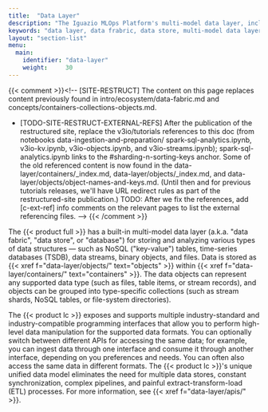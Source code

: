 ```yaml
---
title:  "Data Layer"
description: "The Iguazio MLOps Platform's multi-model data layer, including NoSQL (KV), TSDB, streams, and data objects."
keywords: "data layer, data frabric, data store, multi-model data layer, unified data model, nosql, key value, kv, streaming, streams, tsdb, time series, simple objects, data objects, objects, s3, files:"
layout: "section-list"
menu:
  main:
    identifier: "data-layer"
    weight:     30
---
```

{{< comment >}}<!-- [SITE-RESTRUCT] The content on this page replaces content
  previously found in intro/ecosystem/data-fabric.md and
  concepts/containers-collections-objects.md.
- [TODO-SITE-RESTRUCT-EXTERNAL-REFS] After the publication of the restructured
  site, replace the v3io/tutorials references to this doc (from notebooks
  data-ingestion-and-preparation/ spark-sql-analytics.ipynb, v3io-kv.ipynb,
  v3io-objects.ipynb, and v3io-streams.ipynb); spark-sql-analytics.ipynb links
  to the #sharding-n-sorting-keys anchor. Some of the old referenced content is
  now found in the data-layer/containers/_index.md,
  data-layer/objects/_index.md, and data-layer/objects/object-names-and-keys.md.
  (Until then and for previous tutorials releases, we'll have URL redirect
  rules as part of the restructured-site publication.)
  TODO: After we fix the references, add [c-ext-ref] info comments on the
  relevant pages to list the external referencing files.
-->
{{< /comment >}}

The {{< product full >}} has a built-in multi-model data layer (a.k.a. "data fabric", "data store", or "database") for storing and analyzing various types of data structures &mdash; such as NoSQL ("key-value") tables, time-series databases (TSDB), data streams, binary objects, and files.
Data is stored as {{< xref f="data-layer/objects/" text="objects" >}} within {{< xref f="data-layer/containers/" text="containers" >}}.
The data objects can represent any supported data type (such as files, table items, or stream records), and objects can be grouped into type-specific collections (such as stream shards, NoSQL tables, or file-system directories).

The {{< product lc >}} exposes and supports multiple industry-standard and industry-compatible programming interfaces that allow you to perform high-level data manipulation for the supported data formats.
You can optionally switch between different APIs for accessing the same data; for example, you can ingest data through one interface and consume it through another interface, depending on you preferences and needs.
You can often also access the same data in different formats.
The {{< product lc >}}'s unique unified data model eliminates the need for multiple data stores, constant synchronization, complex pipelines, and painful extract-transform-load (ETL) processes.
For more information, see {{< xref f="data-layer/apis/" >}}.

